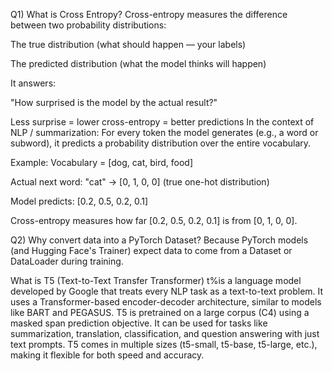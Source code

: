 Q1) What is Cross Entropy?
Cross-entropy measures the difference between two probability distributions:

The true distribution (what should happen — your labels)

The predicted distribution (what the model thinks will happen)

It answers:

"How surprised is the model by the actual result?"

Less surprise = lower cross-entropy = better predictions In the context of NLP / summarization: For every token the model generates (e.g., a word or subword), it predicts a probability distribution over the entire vocabulary.

Example: Vocabulary = [dog, cat, bird, food]

Actual next word: "cat" → [0, 1, 0, 0] (true one-hot distribution)

Model predicts: [0.2, 0.5, 0.2, 0.1]

Cross-entropy measures how far [0.2, 0.5, 0.2, 0.1] is from [0, 1, 0, 0].


Q2) Why convert data into a PyTorch Dataset?
Because PyTorch models (and Hugging Face's Trainer) expect data to come from a Dataset or DataLoader during training.

What is T5 (Text-to-Text Transfer Transformer)
t%is a language model developed by Google that treats every NLP task as a text-to-text problem. 
It uses a Transformer-based encoder-decoder architecture, similar to models like BART and PEGASUS. 
T5 is pretrained on a large corpus (C4) using a masked span prediction objective. 
It can be used for tasks like summarization, translation, classification, and question answering with just text prompts. 
T5 comes in multiple sizes (t5-small, t5-base, t5-large, etc.), making it flexible for both speed and accuracy.
